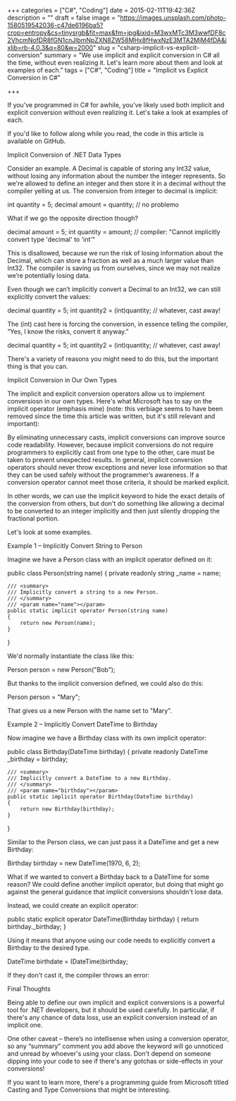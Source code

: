 +++
categories = ["C#", "Coding"]
date = 2015-02-11T19:42:36Z
description = ""
draft = false
image = "https://images.unsplash.com/photo-1580519542036-c47de6196ba5?crop=entropy&cs=tinysrgb&fit=max&fm=jpg&ixid=M3wxMTc3M3wwfDF8c2VhcmNofDR8fGN1cnJlbmNpZXN8ZW58MHx8fHwxNzE3MTA2MjM4fDA&ixlib=rb-4.0.3&q=80&w=2000"
slug = "csharp-implicit-vs-explicit-conversion"
summary = "We use implicit and explicit conversion in C# all the time, without even realizing it. Let's learn more about them and look at examples of each."
tags = ["C#", "Coding"]
title = "Implicit vs Explicit Conversion in C#"

+++


If you’ve programmed in C# for awhile, you’ve likely used both implicit and explicit conversion without even realizing it. Let's take a look at examples of each.



If you'd like to follow along while you read, the code in this article is available on GitHub.




Implicit Conversion of .NET Data Types

Consider an example. A Decimal is capable of storing any Int32 value, without losing any information about the number the integer represents. So we're allowed to define an integer and then store it in a decimal without the compiler yelling at us. The conversion from integer to decimal is implicit:

int quantity = 5;
decimal amount = quantity;  // no problemo

What if we go the opposite direction though?

decimal amount = 5;
int quantity = amount;  // compiler: "Cannot implicitly convert type 'decimal' to 'int'"

This is disallowed, because we run the risk of losing information about the Decimal, which can store a fraction as well as a much larger value than Int32. The compiler is saving us from ourselves, since we may not realize we’re potentially losing data.

Even though we can’t implicitly convert a Decimal to an Int32, we can still explicitly convert the values:

decimal quantity = 5;
int quantity2 = (int)quantity;  // whatever, cast away!


The (int) cast here is forcing the conversion, in essence telling the compiler, “Yes, I know the risks, convert it anyway.”

decimal quantity = 5;
int quantity2 = (int)quantity; // whatever, cast away!


There's a variety of reasons you might need to do this, but the important thing is that you can.


Implicit Conversion in Our Own Types

The implicit and explicit conversion operators allow us to implement conversiosn in our own types. Here's what Microsoft has to say on the implicit operator (emphasis mine) (note: this verbiage seems to have been removed since the time this article was written, but it's still relevant and important):

By eliminating unnecessary casts, implicit conversions can improve source code readability. However, because implicit conversions do not require programmers to explicitly cast from one type to the other, care must be taken to prevent unexpected results. In general, implicit conversion operators should never throw exceptions and never lose information so that they can be used safely without the programmer’s awareness. If a conversion operator cannot meet those criteria, it should be marked explicit.

In other words, we can use the implicit keyword to hide the exact details of the conversion from others, but don't do something like allowing a decimal to be converted to an integer implicitly and then just silently dropping the fractional portion.

Let's look at some examples.


Example 1 – Implicitly Convert String to Person

Imagine we have a Person class with an implicit operator defined on it:

public class Person(string name)
{
    private readonly string _name = name;

    /// <summary>
    /// Implicitly convert a string to a new Person.
    /// </summary>
    /// <param name="name"></param>
    public static implicit operator Person(string name)
    {
        return new Person(name);
    }
}

We'd normally instantiate the class like this:

Person person = new Person("Bob");


But thanks to the implicit conversion defined, we could also do this:

Person person = "Mary";

That gives us a new Person with the name set to "Mary".


Example 2 – Implicitly Convert DateTime to Birthday

Now imagine we have a Birthday class with its own implicit operator:

public class Birthday(DateTime birthday)
{
    private readonly DateTime _birthday = birthday;

    /// <summary>
    /// Implicitly convert a DateTime to a new Birthday.
    /// </summary>
    /// <param name="birthday"></param>
    public static implicit operator Birthday(DateTime birthday)
    {
        return new Birthday(birthday);
    }
}

Similar to the Person class, we can just pass it a DateTime and get a new Birthday:

Birthday birthday = new DateTime(1970, 6, 2);

What if we wanted to convert a Birthday back to a DateTime for some reason? We could define another implicit operator, but doing that might go against the general guidance that implicit conversions shouldn't lose data.

Instead, we could create an explicit operator:

public static explicit operator DateTime(Birthday birthday)
{
    return birthday._birthday;
}

Using it means that anyone using our code needs to explicitly convert a Birthday to the desired type.

DateTime birthdate = (DateTime)birthday;

If they don't cast it, the compiler throws an error:


Final Thoughts

Being able to define our own implicit and explicit conversions is a powerful tool for .NET developers, but it should be used carefully. In particular, if there's any chance of data loss, use an explicit conversion instead of an implicit one.

One other caveat – there’s no intellisense when using a conversion operator, so any “summary” comment you add above the keyword will go unnoticed and unread by whoever's using your class. Don't depend on someone dipping into your code to see if there's any gotchas or side-effects in your conversions!

If you want to learn more, there's a programming guide from Microsoft titled Casting and Type Conversions that might be interesting.